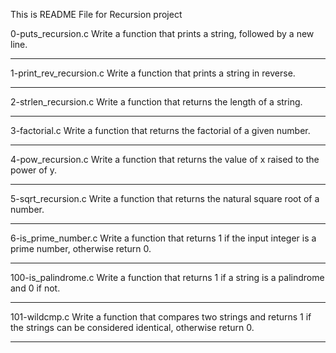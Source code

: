 This is README File for Recursion project 

0-puts_recursion.c
Write a function that prints a string, followed by a new line.

-----------------------------------------------------------

1-print_rev_recursion.c
Write a function that prints a string in reverse.

-----------------------------------------------------------

2-strlen_recursion.c
Write a function that returns the length of a string.

-----------------------------------------------------------

3-factorial.c
Write a function that returns the factorial of a given number.

-----------------------------------------------------------

4-pow_recursion.c
Write a function that returns the value of x raised to the power of y.

-----------------------------------------------------------

5-sqrt_recursion.c
Write a function that returns the natural square root of a number.

-----------------------------------------------------------

6-is_prime_number.c
Write a function that returns 1 if the input integer is a prime number, otherwise return 0.

-----------------------------------------------------------

100-is_palindrome.c
Write a function that returns 1 if a string is a palindrome and 0 if not.

-----------------------------------------------------------

101-wildcmp.c
Write a function that compares two strings and returns 1 if the strings can be considered identical, otherwise return 0.

-----------------------------------------------------------
